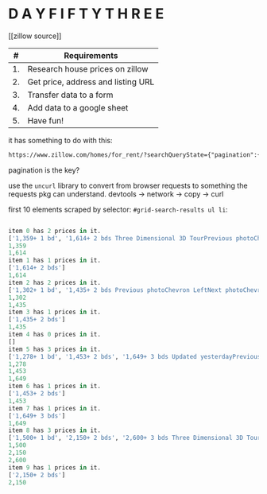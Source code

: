 # D A Y F I F T Y T H R E E

[[zillow source]]

| #  | Requirements                    |
|----|---------------------------------|
| 1. | Research house prices on zillow |
| 2. | Get price, address and listing URL |
| 3. | Transfer data to a form         |
| 4. | Add data to a google sheet      |
| 5. | Have fun!                       |

it has something to do with this:
```html
https://www.zillow.com/homes/for_rent/?searchQueryState={"pagination":{},"mapBounds":{"west":-78.66288185119629,"east":-78.52795600891113,"south":35.82686045503001,"north":35.913801042853265},"isMapVisible":false,
```

pagination is the key?

use the `uncurl` library to convert from browser requests to something the requests pkg can understand. devtools -> network -> copy -> curl

first 10 elements scraped by selector: `#grid-search-results ul li`:
```python

item 0 has 2 prices in it.
['1,359+ 1 bd', '1,614+ 2 bds Three Dimensional 3D TourPrevious photoChevron LeftNext photoChevron RightUse arrow keys to navigateImage 1 of 44Save this home']
1,359
1,614
item 1 has 1 prices in it.
['1,614+ 2 bds']
1,614
item 2 has 2 prices in it.
['1,302+ 1 bd', '1,435+ 2 bds Previous photoChevron LeftNext photoChevron RightUse arrow keys to navigateImage 1 of 36Save this home']
1,302
1,435
item 3 has 1 prices in it.
['1,435+ 2 bds']
1,435
item 4 has 0 prices in it.
[]
item 5 has 3 prices in it.
['1,278+ 1 bd', '1,453+ 2 bds', '1,649+ 3 bds Updated yesterdayPrevious photoChevron LeftNext photoChevron RightUse arrow keys to navigateImage 1 of 12Save this home']
1,278
1,453
1,649
item 6 has 1 prices in it.
['1,453+ 2 bds']
1,453
item 7 has 1 prices in it.
['1,649+ 3 bds']
1,649
item 8 has 3 prices in it.
['1,500+ 1 bd', '2,150+ 2 bds', '2,600+ 3 bds Three Dimensional 3D TourPrevious photoChevron LeftNext photoChevron RightUse arrow keys to navigateImage 1 of 42Save this home']
1,500
2,150
2,600
item 9 has 1 prices in it.
['2,150+ 2 bds']
2,150
```